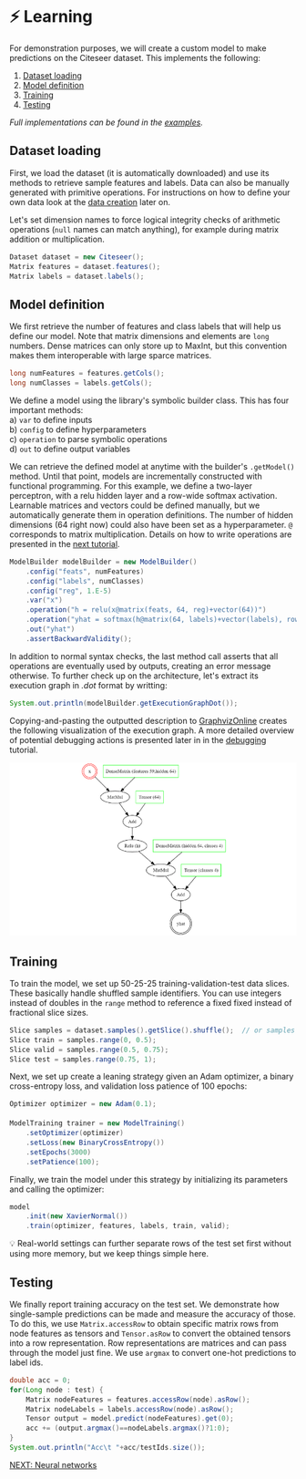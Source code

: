 # :zap: Learning

For demonstration purposes, we will create a custom model to make predictions 
on the Citeseer dataset. This implements the following:

1. [Dataset loading](#dataset-loading)
2. [Model definition](#model-definition)
3. [Training](#training)
4. [Testing](#testing)

*Full implementations can be found in the [examples](../JGNN/src/examples/tutorial/Learning.java).*

## Dataset loading
First, we load the dataset (it is automatically downloaded) and use its methods
to retrieve sample features and labels. Data can also be manually generated with primitive operations.
For instructions on how to define your own data look at the [data creation](Data.md) later on.

Let's set dimension names to force logical integrity checks of arithmetic operations
(`null` names can match anything), for example during matrix addition or multiplication.

```java
Dataset dataset = new Citeseer();
Matrix features = dataset.features();
Matrix labels = dataset.labels();
```

## Model definition
We first retrieve the number of features and class labels that will help us define our model. Note 
that matrix dimensions and elements are `long` numbers. Dense matrices can only
store up to MaxInt, but this convention makes them interoperable with large sparce matrices.

```java
long numFeatures = features.getCols();
long numClasses = labels.getCols();
```

We define a model using the library's symbolic builder class. This
has four important methods: 
<br>a) `var` to define inputs
<br>b) `config` to define hyperparameters
<br>c) `operation` to parse symbolic operations
<br>d) `out` to define output variables

We can retrieve the defined model at anytime with the builder's `.getModel()` method. 
Until that point, models are incrementally constructed with functional programming.
For this example, we define a two-layer perceptron, with a relu hidden layer and 
a row-wide softmax activation. Learnable matrices and vectors could be defined manually,
but we automatically generate them in operation definitions. The number of
hidden dimensions (64 right now) could also have been set as a hyperparameter. 
`@` corresponds to matrix multiplication. Details on how to write operations
are presented in the [next tutorial](NN.md). 

```java
ModelBuilder modelBuilder = new ModelBuilder()
	.config("feats", numFeatures)
	.config("labels", numClasses)
	.config("reg", 1.E-5)
	.var("x")
	.operation("h = relu(x@matrix(feats, 64, reg)+vector(64))")
	.operation("yhat = softmax(h@matrix(64, labels)+vector(labels), row)")
	.out("yhat")
	.assertBackwardValidity();
```

In addition to normal syntax checks, the last method call asserts that all operations
are eventually used by outputs, creating an error message otherwise. 
To further check up on the architecture, let's extract its execution graph in *.dot* format
by writting:

```java
System.out.println(modelBuilder.getExecutionGraphDot());
```

Copying-and-pasting the outputted description to [GraphvizOnline](https://dreampuf.github.io/GraphvizOnline/) creates the following visualization
of the execution graph. A more detailed overview of potential debugging actions
is presented later in in the [debugging](Debugging.md) tutorial.

![Example execution graph](graphviz.png)

## Training
To train the model, we set up 50-25-25 training-validation-test data slices.
These basically handle shuffled sample identifiers. You can use integers instead of
doubles in the `range` method to reference a fixed fixed instead of fractional slice sizes.

```java
Slice samples = dataset.samples().getSlice().shuffle();  // or samples = new Slice(0, labels.getRows()).shuffle();
Slice train = samples.range(0, 0.5);
Slice valid = samples.range(0.5, 0.75);
Slice test = samples.range(0.75, 1);
```

Next, we set up create a leaning strategy given an Adam optimizer, 
a binary cross-entropy loss, and validation loss patience of 100 epochs:


```java
Optimizer optimizer = new Adam(0.1);

ModelTraining trainer = new ModelTraining()
	.setOptimizer(optimizer)
	.setLoss(new BinaryCrossEntropy())
	.setEpochs(3000)
	.setPatience(100);
```

Finally, we train the model under this strategy by initializing its parameters 
and calling the optimizer:

```java
model
	.init(new XavierNormal())
	.train(optimizer, features, labels, train, valid);
```

:bulb: Real-world settings can further separate rows of the test set first without using 
more memory, but we keep things simple here.


## Testing
We finally report training accuracy on the test set. We demonstrate how single-sample predictions can be
made and measure the accuracy of those. To do this, we use `Matrix.accessRow` to obtain specific matrix rows from node features as tensors and `Tensor.asRow` to convert the obtained tensors into a row representation. Row representations are matrices and can pass through the model just fine. 
We use `argmax` to convert one-hot predictions to label ids.

```java
double acc = 0;
for(Long node : test) {
	Matrix nodeFeatures = features.accessRow(node).asRow();
	Matrix nodeLabels = labels.accessRow(node).asRow();
	Tensor output = model.predict(nodeFeatures).get(0);
	acc += (output.argmax()==nodeLabels.argmax()?1:0);
}
System.out.println("Acc\t "+acc/testIds.size());
```

[NEXT: Neural networks](NN.md)